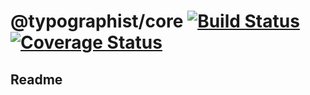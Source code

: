# @typographist/core [![Build Status](https://travis-ci.org/typographist/core.svg?branch=master)](https://travis-ci.org/typographist/core) [![Coverage Status](https://coveralls.io/repos/github/typographist/core/badge.svg?branch=master)](https://coveralls.io/github/typographist/core?branch=master)

## Readme
